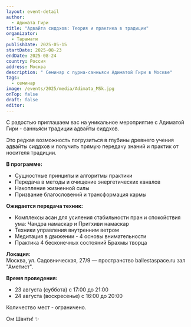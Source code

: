 ```yaml
---
layout: event-detail
author:
  - Адимата Гири
title: "Адвайта сиддхов: Теория и практика в традиции"
organizator:
  - Тарамати
publishDate: 2025-05-15
startDate: 2025-08-23
endDate: 2025-08-24
country: Россия
address: Москва
description: " Семинар с пурна-санньяси Адиматой Гири в Москве"
tags:
  - семинар
image: /events/2025/media/Adimata_MSk.jpg
onTop: false
draft: false
editor:
---
```

С радостью приглашаем вас на уникальное мероприятие с Адиматой Гири - санньяси традиции адвайты сиддхов.

Это редкая возможность погрузиться в глубины древнего учения адвайты сиддхов и получить прямую передачу знаний и практик от носителя традиции.

**В программе:**
- Сущностные принципы и алгоритмы практики  
- Передача в методы и очищение энергетических каналов  
- Накопление жизненной силы  
- Призвание благословений и трансформация кармы

**Ожидается передача техник:**
- Комплексы асан для усиления стабильности пран и спокойствия ума: Чандра намаскар и Притхиви намаскар
- Техники управления внутренним ветром
- Медитация в движении - 4 основы внимательности
- Практика 4 бесконечных состояний Брахмы творца

**Локация:**  
Москва, ул. Садовническая, 27/9 — пространство ballestaspace.ru 
зал "Аметист".

**Время проведения:**
- 23 августа (суббота) с 17:00 до 21:00  
- 24 августа (воскресенье) с 16:00 до 20:00

Количество мест - ограничено.

Ом Шанти! ✨

